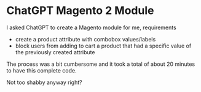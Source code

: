 # ChatGPT Magento 2 Module

I asked ChatGPT to create a Magento module for me, requirements
- create a product attribute with combobox values/labels
- block users from adding to cart a product that had a specific value of the previously created attribute

The process was a bit cumbersome and it took a total of about 20 minutes to have this complete code.

Not too shabby anyway right?

